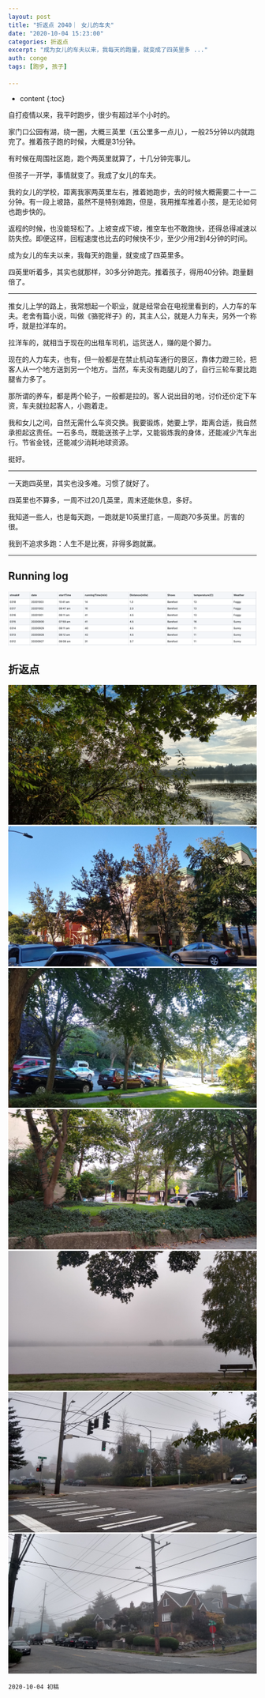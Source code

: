 ```yaml
---
layout: post
title: "折返点 2040｜ 女儿的车夫"
date: "2020-10-04 15:23:00"
categories: 折返点
excerpt: "成为女儿的车夫以来，我每天的跑量，就变成了四英里多 ..."
auth: conge
tags: [跑步, 孩子]

---
```

* content
{:toc}

自打疫情以来，我平时跑步，很少有超过半个小时的。

家门口公园有湖，绕一圈，大概三英里（五公里多一点儿），一般25分钟以内就跑完了。推着孩子跑的时候，大概是31分钟。

有时候在周围社区跑，跑个两英里就算了，十几分钟完事儿。

但孩子一开学，事情就变了。我成了女儿的车夫。

我的女儿的学校，距离我家两英里左右，推着她跑步，去的时候大概需要二十一二分钟。有一段上坡路，虽然不是特别难跑，但是，我用推车推着小孩，是无论如何也跑步快的。

返程的时候，也没能轻松了。上坡变成下坡，推空车也不敢跑快，还得总得减速以防失控。即便这样，回程速度也比去的时候快不少，至少少用2到4分钟的时间。

成为女儿的车夫以来，我每天的跑量，就变成了四英里多。

四英里听着多，其实也就那样，30多分钟跑完。推着孩子，得用40分钟。跑量翻倍了。

-----

推女儿上学的路上，我常想起一个职业，就是经常会在电视里看到的，人力车的车夫。老舍有篇小说，叫做《骆驼祥子》的，其主人公，就是人力车夫，另外一个称呼，就是拉洋车的。

拉洋车的，就相当于现在的出租车司机，运货送人，赚的是个脚力。

现在的人力车夫，也有，但一般都是在禁止机动车通行的景区，靠体力蹬三轮，把客人从一个地方送到另一个地方。当然，车夫没有跑腿儿的了，自行三轮车要比跑腿省力多了。

那所谓的养车，都是两个轮子，一般都是拉的。客人说出目的地，讨价还价定下车资，车夫就拉起客人，小跑着走。

我和女儿之间，自然无需什么车资交换。我要锻炼，她要上学，距离合适，我自然承担起这责任。一石多鸟，既能送孩子上学，又能锻炼我的身体，还能减少汽车出行。节省金钱，还能减少消耗地球资源。

挺好。

----

一天跑四英里，其实也没多难。习惯了就好了。

四英里也不算多，一周不过20几英里，周末还能休息，多好。

我知道一些人，也是每天跑，一跑就是10英里打底，一周跑70多英里。厉害的很。

我到不追求多跑：人生不是比赛，非得多跑就赢。



----

## Running log

![Running log, week 40, 2020](/assets/images/折返点/2020_wk40.png)

## 折返点

![20200927.jpg](/assets/images/折返点/20200927.jpg)  
![20200928.jpg](/assets/images/折返点/20200928.jpg)  
![20200929.jpg](/assets/images/折返点/20200929.jpg)  
![20200930.jpg](/assets/images/折返点/20200930.jpg)  
![20201001.jpg](/assets/images/折返点/20201001.jpg)  
![20201002.jpg](/assets/images/折返点/20201002.jpg)  
![20201003.jpg](/assets/images/折返点/20201003.jpg)


```
2020-10-04 初稿
```

